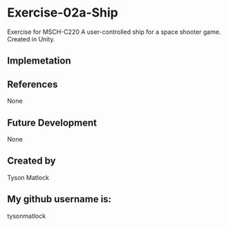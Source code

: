# Exercise-02a-Ship

Exercise for MSCH-C220
A user-controlled ship for a space shooter game. Created in Unity.

## Implemetation

## References
None

## Future Development
None

## Created by
Tyson Matlock



## My github username is:
tysonmatlock

